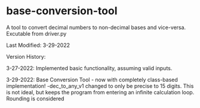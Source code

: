 # base-conversion-tool
A tool to convert decimal numbers to non-decimal bases and vice-versa. Excutable from driver.py

Last Modified: 3-29-2022

Version History:

3-27-2022: Implemented basic functionality, assuming valid inputs.

3-29-2022: Base Conversion Tool - now with completely class-based implementation!
-dec_to_any_v1 changed to only be precise to 15 digits. This is not ideal, but keeps the program from entering an infinite calculation loop. Rounding is considered

